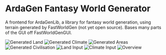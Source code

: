 # ArdaGen Fantasy World Generator
A frontend for ArdaGenLib, a library for fantasy world generation, using terrain generated by FastWorldGen (not yet open source).
Bases many parts of the GUI off FastWorldGenGUI.

![Generated Land](images/generatedLand.png)
![Generated Climate](images/generatedClimate.png)
![Generated Areas](images/areas.png)
![Generated Civilisation](images/civilisation.png)
![Land Input](images/inputLand.png)
![Climate Input](images/inputClimate.png)
![Overview](images/overview.png)
